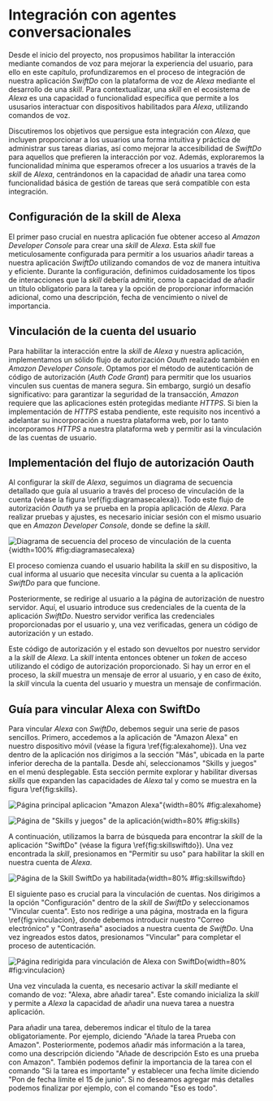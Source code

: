 # Integración con agentes conversacionales

Desde el inicio del proyecto, nos propusimos habilitar la interacción mediante comandos de voz para mejorar la experiencia del usuario, para ello en este capítulo, profundizaremos en el proceso de integración de nuestra aplicación *SwiftDo* con la plataforma de voz de *Alexa* mediante el desarrollo de una *skill*. Para contextualizar, una *skill* en el ecosistema de *Alexa* es una capacidad o funcionalidad específica que permite a los ususarios interactuar con dispositivos habilitados para *Alexa*, utilizando comandos de voz.

Discutiremos los objetivos que persigue esta integración con *Alexa*, que incluyen proporcionar a los usuarios una forma intuitiva y práctica de administrar sus tareas diarias, así como mejorar la accesibilidad de *SwiftDo* para aquellos que prefieren la interacción por voz. Además, exploraremos la funcionalidad mínima que esperamos ofrecer a los usuarios a través de la *skill* de *Alexa*, centrándonos en la capacidad de añadir una tarea como funcionalidad básica de gestión de tareas que será compatible con esta integración.

## Configuración de la skill de Alexa

El primer paso crucial en nuestra aplicación fue obtener acceso al *Amazon Developer Console* para crear una *skill* de *Alexa*. Esta *skill* fue meticulosamente configurada para permitir a los usuarios añadir tareas a nuestra aplicación *SwiftDo* utilizando comandos de voz de manera intuitiva y eficiente. Durante la configuración, definimos cuidadosamente los tipos de interacciones que la *skill* debería admitir, como la capacidad de añadir un título obligatorio para la tarea y la opción de proporcionar información adicional, como una descripción, fecha de vencimiento o nivel de importancia.

## Vinculación de la cuenta del usuario

Para habilitar la interacción entre la *skill* de *Alexa* y nuestra aplicación, implementamos un sólido flujo de autorización *Oauth* realizado también en *Amazon Developer Console*. Optamos por el método de autenticación de código de autorización (*Auth Code Grant*) para permitir que los usuarios vinculen sus cuentas de manera segura. Sin embargo, surgió un desafío significativo: para garantizar la seguridad de la transacción, *Amazon* requiere que las aplicaciones estén protegidas mediante *HTTPS*. Si bien la implementación de *HTTPS* estaba pendiente, este requisito nos incentivó a adelantar su incorporación a nuestra plataforma web, por lo tanto incorporamos *HTTPS*  a nuestra plataforma web y permitir asi la vinculación de las cuentas de usuario.

## Implementación del flujo de autorización Oauth

Al configurar la *skill* de *Alexa*, seguimos un diagrama de secuencia detallado que guía al usuario a través del proceso de vinculación de la cuenta (véase la figura \ref{fig:diagramasecalexa}). Todo este flujo de autorización *Oauth* ya se prueba en la propia aplicación de *Alexa*. Para realizar pruebas y ajustes, es necesario iniciar sesión con el mismo usuario que en *Amazon Developer Console*, donde se define la *skill*.

![Diagrama de secuencia del proceso de vinculación de la cuenta](img/diagramasecalexa.png){width=100% #fig:diagramasecalexa}

El proceso comienza cuando el usuario habilita la *skill* en su dispositivo, la cual informa al usuario que necesita vincular su cuenta a la aplicación *SwiftDo* para que funcione.

Posteriormente, se redirige al usuario a la página de autorización de nuestro servidor. Aquí, el usuario introduce sus credenciales de la cuenta de la aplicación *SwiftDo*. Nuestro servidor verifica las credenciales proporcionadas por el usuario y, una vez verificadas, genera un código de autorización y un estado.

Este código de autorización y el estado son devueltos por nuestro servidor a la *skill* de *Alexa*. La *skill* intenta entonces obtener un *token* de acceso utilizando el código de autorización proporcionado. Si hay un error en el proceso, la *skill* muestra un mensaje de error al usuario, y en caso de éxito, la *skill* vincula la cuenta del usuario y muestra un mensaje de confirmación.

## Guía para vincular Alexa con SwiftDo

Para vincular *Alexa* con *SwiftDo*, debemos seguir una serie de pasos sencillos. Primero, accedemos a la aplicación de "Amazon Alexa" en nuestro dispositivo móvil (véase la figura \ref{fig:alexahome}). Una vez dentro de la aplicación nos dirigimos a la sección "Más", ubicada en la parte inferior derecha de la pantalla. Desde ahí, seleccionamos "Skills y juegos" en el menú desplegable. Esta sección permite explorar y habilitar diversas *skills* que expanden las capacidades de *Alexa* tal y como se muestra en la figura \ref{fig:skills}.

![Página principal aplicacion "Amazon Alexa"](img/alexahome.png){width=80% #fig:alexahome}

![Página de "Skills y juegos" de la aplicación](img/skills.png){width=80% #fig:skills}

A continuación, utilizamos la barra de búsqueda para encontrar la *skill* de la aplicación "SwiftDo" (véase la figura \ref{fig:skillswiftdo}). Una vez encontrada la *skill*, presionamos en "Permitir su uso" para habilitar la skill en nuestra cuenta de *Alexa*.

![Página de la Skill SwiftDo ya habilitada](img/skillswiftdo.png){width=80% #fig:skillswiftdo}

El siguiente paso es crucial para la vinculación de cuentas. Nos dirigimos a la opción "Configuración" dentro de la *skill* de *SwiftDo* y seleccionamos "Vincular cuenta". Esto nos redirige a una página, mostrada en la figura \ref{fig:vinculacion}, donde debemos introducir nuestro "Correo electrónico" y "Contraseña" asociados a nuestra cuenta de *SwiftDo*. Una vez ingreados estos datos, presionamos "Vincular" para completar el proceso de autenticación.

![Página redirigida para vinculación de Alexa con SwiftDo](img/vinculacion.png){width=80% #fig:vinculacion}

Una vez vinculada la cuenta, es necesario activar la *skill* mediante el comando de voz: "Alexa, abre añadir tarea". Este comando inicializa la *skill* y permite a *Alexa* la capacidad de añadir una nueva tarea a nuestra aplicación.

Para añadir una tarea, deberemos indicar el título de la tarea obligatoriamente. Por ejemplo, diciendo "Añade la tarea Prueba con Amazon". Posteriormente, podemos añadir más información a la tarea, como una descripción diciendo "Añade de descripción Esto es una prueba con Amazon". También podemos definir la importancia de la tarea con el comando "Si la tarea es importante" y establecer una fecha límite diciendo "Pon de fecha límite el 15 de junio". Si no deseamos agregar más detalles podemos finalizar por ejemplo, con el comando "Eso es todo". 
